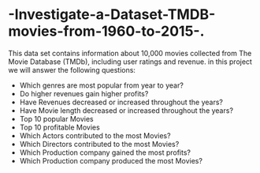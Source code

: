 # -Investigate-a-Dataset-TMDB-movies-from-1960-to-2015-.
This data set contains information about 10,000 movies collected from The Movie Database (TMDb), including user ratings and revenue. 
in this project we will answer the following questions:
- Which genres are most popular from year to year?
- Do higher revenues gain higher profits?
- Have Revenues decreased or increased throughout the years?
- Have Movie length decreased or increased throughout the years?
- Top 10 popular Movies
- Top 10 profitable Movies
- Which Actors contributed to the most Movies?
- Which Directors  contributed to the most Movies?
- Which Production company gained the most profits?
- Which Production company produced the most Movies?

